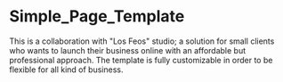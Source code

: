 # Simple_Page_Template
This is a collaboration with "Los Feos" studio; a solution for small clients who wants to launch their business online with an affordable but professional approach. The template is fully customizable in order to be flexible for all kind of business.
